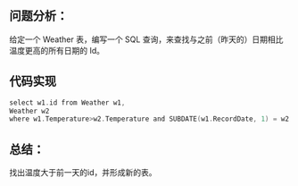 ## 问题分析： 
给定一个 Weather 表，编写一个 SQL 查询，来查找与之前（昨天的）日期相比温度更高的所有日期的 Id。


## 代码实现
```c
select w1.id from Weather w1,
Weather w2
where w1.Temperature>w2.Temperature and SUBDATE(w1.RecordDate, 1) = w2.RecordDate;
```
## 总结：
找出温度大于前一天的id，并形成新的表。